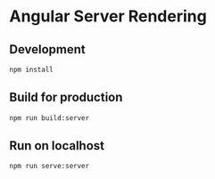 # Angular Server Rendering

## Development

```bash
npm install
```

## Build for production

```bash
npm run build:server
```

## Run on localhost

```bash
npm run serve:server
```
